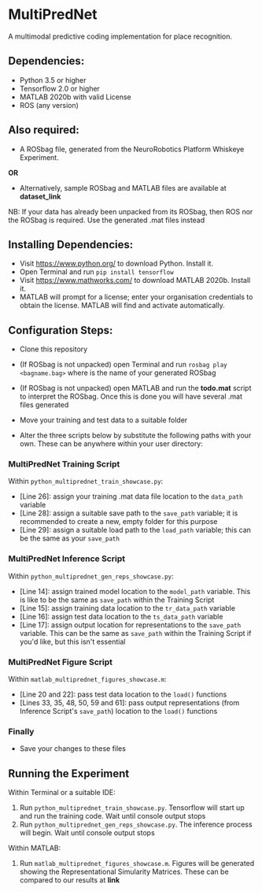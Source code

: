 # MultiPredNet

A multimodal predictive coding implementation for place recognition.

## Dependencies:

- Python 3.5 or higher
- Tensorflow 2.0 or higher
- MATLAB 2020b with valid License
- ROS (any version)

## Also required:

- A ROSbag file, generated from the NeuroRobotics Platform Whiskeye Experiment.

**OR**

- Alternatively, sample ROSbag and MATLAB files are available at **dataset_link**

NB: If your data has already been unpacked from its ROSbag, then ROS nor the ROSbag is required. Use the generated .mat files instead

## Installing Dependencies:

- Visit https://www.python.org/ to download Python. Install it.
- Open Terminal and run `pip install tensorflow`
- Visit https://www.mathworks.com/ to download MATLAB 2020b. Install it.
- MATLAB will prompt for a license; enter your organisation credentials to obtain the license. MATLAB will find and activate automatically.

## Configuration Steps:

- Clone this repository
- (If ROSbag is not unpacked) open Terminal and run `rosbag play <bagname.bag>` where <bagname> is the name of your generated ROSbag
- (If ROSbag is not unpacked) open MATLAB and run the **todo.mat** script to interpret the ROSbag. Once this is done you will have several .mat files generated
- Move your training and test data to a suitable folder

- Alter the three scripts below by substitute the following paths with your own. These can be anywhere within your user directory:

### MultiPredNet Training Script

Within `python_multiprednet_train_showcase.py`:

- [Line 26]: assign your training .mat data file location to the `data_path` variable
- [Line 28]: assign a suitable save path to the `save_path` variable; it is recommended to create a new, empty folder for this purpose
- [Line 29]: assign a suitable load path to the `load_path` variable; this can be the same as your `save_path`

### MultiPredNet Inference Script

Within `python_multiprednet_gen_reps_showcase.py`:

- [Line 14]: assign trained model location to the `model_path` variable. This is like to be the same as `save_path` within the Training Script
- [Line 15]: assign training data location to the `tr_data_path` variable
- [Line 16]: assign test data location to the `ts_data_path` variable
- [Line 17]: assign output location for representations to the `save_path` variable. This can be the same as `save_path` within the Training Script if you'd like, but this isn't essential

### MultiPredNet Figure Script

Within `matlab_multiprednet_figures_showcase.m`:

- [Line 20 and 22]: pass test data location to the `load()` functions
- [Lines 33, 35, 48, 50, 59 and 61]: pass output representations (from Inference Script's `save_path`) location to the `load()` functions

### Finally

- Save your changes to these files

## Running the Experiment

Within Terminal or a suitable IDE:

1) Run `python_multiprednet_train_showcase.py`. Tensorflow will start up and run the training code. Wait until console output stops
2) Run `python_multiprednet_gen_reps_showcase.py`. The inference process will begin. Wait until console output stops

Within MATLAB:

1) Run `matlab_multiprednet_figures_showcase.m`. Figures will be generated showing the Representational Simularity Matrices. These can be compared to our results at **link**
